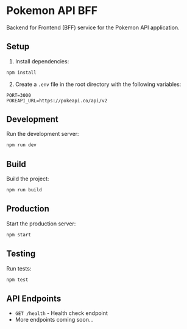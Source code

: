 # Pokemon API BFF

Backend for Frontend (BFF) service for the Pokemon API application.

## Setup

1. Install dependencies:

```bash
npm install
```

2. Create a `.env` file in the root directory with the following variables:

```env
PORT=3000
POKEAPI_URL=https://pokeapi.co/api/v2
```

## Development

Run the development server:

```bash
npm run dev
```

## Build

Build the project:

```bash
npm run build
```

## Production

Start the production server:

```bash
npm start
```

## Testing

Run tests:

```bash
npm test
```

## API Endpoints

- `GET /health` - Health check endpoint
- More endpoints coming soon...
